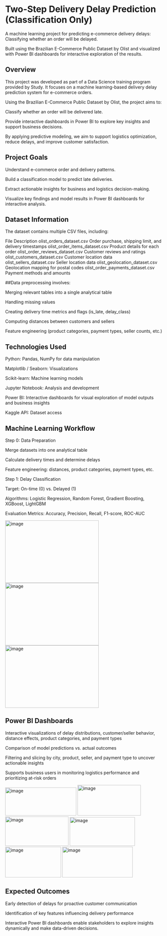 
# Two-Step Delivery Delay Prediction (Classification Only)

A machine learning project for predicting e-commerce delivery delays:
Classifying whether an order will be delayed.

Built using the Brazilian E-Commerce Public Dataset by Olist and visualized with Power BI dashboards for interactive exploration of the results.

## Overview

This project was developed as part of a Data Science training program provided by Study. It focuses on a machine learning-based delivery delay prediction system for e-commerce orders.

Using the Brazilian E-Commerce Public Dataset by Olist, the project aims to:

Classify whether an order will be delivered late.

Provide interactive dashboards in Power BI to explore key insights and support business decisions.

By applying predictive modeling, we aim to support logistics optimization, reduce delays, and improve customer satisfaction.

## Project Goals

Understand e-commerce order and delivery patterns.

Build a classification model to predict late deliveries.

Extract actionable insights for business and logistics decision-making.

Visualize key findings and model results in Power BI dashboards for interactive analysis.

## Dataset Information

The dataset contains multiple CSV files, including:

File	Description
olist_orders_dataset.csv	Order purchase, shipping limit, and delivery timestamps
olist_order_items_dataset.csv	Product details for each order
olist_order_reviews_dataset.csv	Customer reviews and ratings
olist_customers_dataset.csv	Customer location data
olist_sellers_dataset.csv	Seller location data
olist_geolocation_dataset.csv	Geolocation mapping for postal codes
olist_order_payments_dataset.csv	Payment methods and amounts

##Data preprocessing involves:

Merging relevant tables into a single analytical table

Handling missing values

Creating delivery time metrics and flags (is_late, delay_class)

Computing distances between customers and sellers

Feature engineering (product categories, payment types, seller counts, etc.)

## Technologies Used

Python: Pandas, NumPy for data manipulation

Matplotlib / Seaborn: Visualizations

Scikit-learn: Machine learning models

Jupyter Notebook: Analysis and development

Power BI: Interactive dashboards for visual exploration of model outputs and business insights

Kaggle API: Dataset access

## Machine Learning Workflow
Step 0: Data Preparation

Merge datasets into one analytical table

Calculate delivery times and determine delays

Feature engineering: distances, product categories, payment types, etc.

Step 1: Delay Classification

Target: On-time (0) vs. Delayed (1)

Algorithms: Logistic Regression, Random Forest, Gradient Boosting, XGBoost, LightGBM

Evaluation Metrics: Accuracy, Precision, Recall, F1-score, ROC-AUC

<img width="300" height="200" alt="image" src="https://github.com/user-attachments/assets/531aad6c-92e1-4dfd-accf-5be4cde293c5" />

<img width="300" height="200" alt="image" src="https://github.com/user-attachments/assets/81c24cf9-1c4b-41ab-88bb-048ebaeebcf0" />

<img width="300" height="200" alt="image" src="https://github.com/user-attachments/assets/96298e30-ac57-4def-aed2-e4eda85f36bd" />



## Power BI Dashboards

Interactive visualizations of delay distributions, customer/seller behavior, distance effects, product categories, and payment types

Comparison of model predictions vs. actual outcomes

Filtering and slicing by city, product, seller, and payment type to uncover actionable insights

Supports business users in monitoring logistics performance and prioritizing at-risk orders

<img width="228" height="90" alt="image" src="https://github.com/user-attachments/assets/93ac566c-bcf8-47bb-a158-059f6cfa503a" />

<img width="203" height="98" alt="image" src="https://github.com/user-attachments/assets/b2d30721-a046-4093-aba1-0a3088cb6f64" />

<img width="203" height="94" alt="image" src="https://github.com/user-attachments/assets/a6cc4bbb-bc9a-4461-80b6-65ce988090bd" />

<img width="209" height="92" alt="image" src="https://github.com/user-attachments/assets/53de320b-0fd6-4f29-a86c-d3771241a0f3" />

<img width="179" height="98" alt="image" src="https://github.com/user-attachments/assets/1ad05957-bfc5-426a-88e0-de2d2e88796b" />

<img width="226" height="98" alt="image" src="https://github.com/user-attachments/assets/7c44acfd-ed25-440b-8000-f7e4b05239b9" />





## Expected Outcomes

Early detection of delays for proactive customer communication

Identification of key features influencing delivery performance

Interactive Power BI dashboards enable stakeholders to explore insights dynamically and make data-driven decisions.
